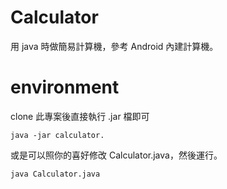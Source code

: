 # **Calculator**
用 java 時做簡易計算機，參考 Android 內建計算機。

# **environment**
clone 此專案後直接執行 .jar 檔即可
```
java -jar calculator.
```
或是可以照你的喜好修改 Calculator.java，然後運行。
```
java Calculator.java
```
